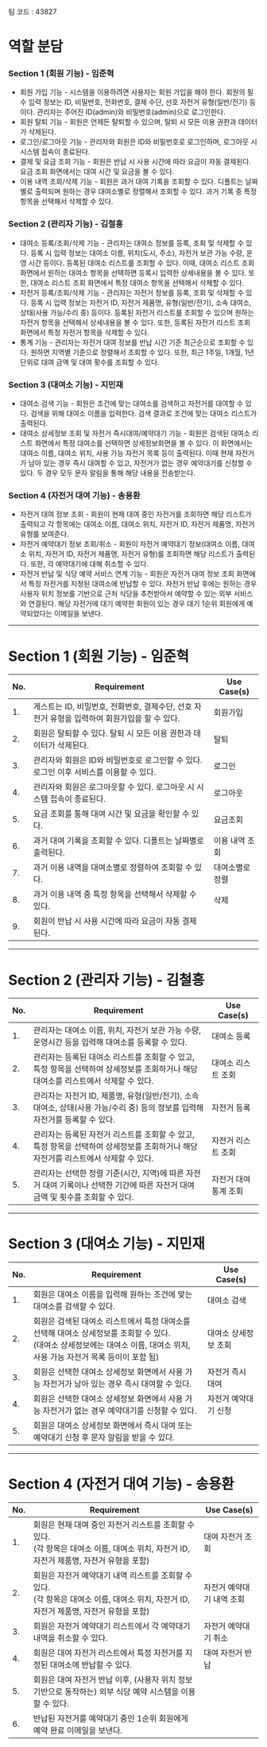 팀 코드 :  43827

# 역할 분담

### Section 1 (회원 기능) - 임준혁

- 회원 가입 기능 - 시스템을 이용하려면 사용자는 회원 가입을 해야 한다. 회원의 필수 입력 정보는 ID, 비밀번호, 전화번호, 결제 수단, 선호 자전거 유형(일반/전기) 등이다. 관리자는 주어진 ID(admin)와 비밀번호(admin)으로 로그인한다.
- 회원 탈퇴 기능 - 회원은 언제든 탈퇴할 수 있으며, 탈퇴 시 모든 이용 권한과 데이터가 삭제된다.
- 로그인/로그아웃 기능 - 관리자와 회원은 ID와 비밀번호로 로그인하며, 로그아웃 시 시스템 접속이 종료된다.
- 결제 및 요금 조회 기능 - 회원은 반납 시 사용 시간에 따라 요금이 자동 결제된다. 요금 조회 화면에서는 대여 시간 및 요금을 볼 수 있다.
- 이용 내역 조회/삭제 기능 - 회원은 과거 대여 기록을 조회할 수 있다. 디폴트는 날짜별로 출력되며 원하는 경우 대여소별로 정렬해서 조회할 수 있다. 과거 기록 중 특정 항목을 선택해서 삭제할 수 있다.

### Section 2 (관리자 기능) - 김철흥

- 대여소 등록/조회/삭제 기능 - 관리자는 대여소 정보를 등록, 조회 및 삭제할 수 있다. 등록 시 입력 정보는 대여소 이름, 위치(도시, 주소), 자전거 보관 가능 수량, 운영 시간 등이다. 등록된 대여소 리스트를 조회할 수 있다. 이때, 대여소 리스트 조회 화면에서 원하는 대여소 항목을 선택하면 등록시 입력한 상세내용을 볼 수 있다. 또한, 대여소 리스트 조회 화면에서 특정 대여소 항목을 선택해서 삭제할 수 있다.
- 자전거 등록/조회/삭제 기능 - 관리자는 자전거 정보를 등록, 조회 및 삭제할 수 있다. 등록 시 입력 정보는 자전거 ID, 자전거 제품명, 유형(일반/전기), 소속 대여소, 상태(사용 가능/수리 중) 등이다. 등록된 자전거 리스트를 조회할 수 있으며 원하는 자전거 항목을 선택해서 상세내용을 볼 수 있다. 또한, 등록된 자전거 리스트 조회 화면에서 특정 자전거 항목을 삭제할 수 있다.
- 통계 기능 - 관리자는 자전거 대여 정보를 반납 시간 기준 최근순으로 조회할 수 있다. 원하면 지역별 기준으로 정렬해서 조회할 수 있다. 또한, 최근 1주일, 1개월, 1년 단위로 대여 금액 및 대여 횟수를 조회할 수 있다.

### Section 3 (대여소 기능) - 지민재

- 대여소 검색 기능 - 회원은 조건에 맞는 대여소를 검색하고 자전거를 대여할 수 있다. 검색을 위해 대여소 이름을 입력한다. 검색 결과로 조건에 맞는 대여소 리스트가 출력된다.
- 대여소 상세정보 조회 및 자전거 즉시대여/예약대기 기능 - 회원은 검색된 대여소 리스트 화면에서 특정 대여소를 선택하면 상세정보화면을 볼 수 있다. 이 화면에서는 대여소 이름, 대여소 위치, 사용 가능 자전거 목록 등이 출력된다. 이때 현재 자전거가 남아 있는 경우 즉시 대여할 수 있고, 자전거가 없는 경우 예약대기를 신청할 수 있다. 두 경우 모두 문자 알림을 통해 해당 내용을 전송받는다.

### Section 4 (자전거 대여 기능) - 송용환

- 자전거 대여 정보 조회 - 회원이 현재 대여 중인 자전거를 조회하면 해당 리스트가 출력되고 각 항목에는 대여소 이름, 대여소 위치, 자전거 ID, 자전거 제품명, 자전거 유형를 보여준다.
- 자전거 예약대기 정보 조회/취소 - 회원이 자전거 예약대기 정보(대여소 이름, 대여소 위치, 자전거 ID, 자전거 제품명, 자전거 유형)를 조회하면 해당 리스트가 출력된다. 또한, 각 예약대기에 대해 취소할 수 있다.
- 자전거 반납 및 식당 예약 서비스 연계 기능 - 회원은 자전거 대여 정보 조회 화면에서 특정 자전거를 지정된 대여소에 반납할 수 있다. 자전거 반납 후에는 원하는 경우 사용자 위치 정보를 기반으로 근처 식당을 추천받아서 예약할 수 있는 외부 서비스와 연결된다. 해당 자전거에 대기 예약한 회원이 있는 경우 대기 1순위 회원에게 예약되었다는 이메일을 보낸다.

---

# Section 1 (회원 기능) - 임준혁

| No. | Requirement | Use Case(s) |
| --- | ----------- | ----------- |
| 1.  | 게스트는 ID, 비밀번호, 전화번호, 결제수단, 선호 자전거 유형을 입력하여 회원가입을 할 수 있다. | 회원가입 |
| 2.  | 회원은 탈퇴할 수 있다. 탈퇴 시 모든 이용 권한과 데이터가 삭제된다. | 탈퇴 |
| 3.  | 관리자와 회원은 ID와 비밀번호로 로그인할 수 있다. 로그인 이후 서비스를 이용할 수 있다. | 로그인 |
| 4.  | 관리자와 회원은 로그아웃할 수 있다. 로그아웃 시 시스템 접속이 종료된다. | 로그아웃 |
| 5.  | 요금 조회를 통해 대여 시간 및 요금을 확인할 수 있다. | 요금조회 |
| 6.  | 과거 대여 기록을 조회할 수 있다. 디폴트는 날짜별로 출력된다. | 이용 내역 조회 |
| 7.  | 과거 이용 내역을 대여소별로 정렬하여 조회할 수 있다. | 대여소별로 정렬 |
| 8.  | 과거 이용 내역 중 특정 항목을 선택해서 삭제할 수 있다. | 삭제 |
| 9.  | 회원이 반납 시 사용 시간에 따라 요금이 자동 결제 된다. | |

---

# Section 2 (관리자 기능) - 김철흥

| No. | Requirement | Use Case(s) |
| --- | ----------- | ----------- |
| 1.  | 관리자는 대여소 이름, 위치, 자전거 보관 가능 수량, 운영시간 등을 입력해 대여소를 등록할 수 있다. | 대여소 등록 |
| 2.  | 관리자는 등록된 대여소 리스트를 조회할 수 있고, 특정 항목을 선택하여 상세정보를 조회하거나 해당 대여소를 리스트에서 삭제할 수 있다. | 대여소 리스트 조회 |
| 3.  | 관리자는 자전거 ID, 제품명, 유형(일반/전기), 소속 대여소, 상태(사용 가능/수리 중) 등의 정보를 입력해 자전거를 등록할 수 있다. | 자전거 등록 |
| 4.  | 관리자는 등록된 자전거 리스트를 조회할 수 있고, 특정 항목을 선택하여 상세정보를 조회하거나 해당 자전거를 리스트에서 삭제할 수 있다. | 자전거 리스트 조회 |
| 5.  | 관리자는 선택한 정렬 기준(시간, 지역)에 따른 자전거 대여 기록이나 선택한 기간에 따른 자전거 대여 금액 및 횟수를 조회할 수 있다. | 자전거 대여 통계 조회 |

---

# Section 3 (대여소 기능) - 지민재

| No. | Requirement | Use Case(s) |
| --- | ----------- | ----------- |
| 1.  | 회원은 대여소 이름을 입력해 원하는 조건에 맞는 대여소를 검색할 수 있다. | 대여소 검색 |
| 2.  | 회원은 검색된 대여소 리스트에서 특정 대여소를 선택해 대여소 상세정보를 조회할 수 있다.<br>(대여소 상세정보에는 대여소 이름, 대여소 위치, 사용 가능 자전거 목록 등이이 포함 됨) | 대여소 상세정보 조회 |
| 3.  | 회원은 선택한 대여소 상세정보 화면에서 사용 가능 자전거가 남아 있는 경우 즉시 대여할 수 있다.| 자전거 즉시 대여 |
| 4.  | 회원은 선택한 대여소 상세정보 화면에서 사용 가능 자전거가 없는 경우 예약대기를 신청할 수 있다. | 자전거 예약대기 신청 |
| 5.  | 회원은 대여소 상세정보 화면에서 즉시 대여 또는 예약대기 신청 후 문자 알림을 받을 수 있다. | |

---

# Section 4 (자전거 대여 기능) - 송용환

| No. | Requirement                                                                            | Use Case(s)    |
| --- | -------------------------------------------------------------------------------------- | -------------- |
| 1.  | 회원은 현재 대여 중인 자전거 리스트를 조회할 수 있다.<br>(각 항목은 대여소 이름, 대여소 위치, 자전거 ID, 자전거 제품명, 자전거 유형을 포함) | 대여 자전거 조회      |
| 2.  | 회원은 자전거 예약대기 내역 리스트를 조회할 수 있다.<br>(각 항목은 대여소 이름, 대여소 위치, 자전거 ID, 자전거 제품명, 자전거 유형을 포함)  | 자전거 예약대기 내역 조회 |
| 3.  | 회원은 자전거 예약대기 리스트에서 각 예약대기 내역을 취소할 수 있다.                                                | 자전거 예약대기 취소    |
| 4.  | 회원은 대여 자전거 리스트에서 특정 자전거를 지정된 대여소에 반납할 수 있다.                                            | 대여 자전거 반납      |
| 5.  | 회원은 대여 자전거 반납 이후, (사용자 위치 정보 기반으로 동작하는) 외부 식당 예약 시스템을 이용할 수 있다.                        |                |
| 6.  | 반납된 자전거를 예약대기 중인 1순위 회원에게 예약 완료 이메일을 보낸다.                                              |                |
